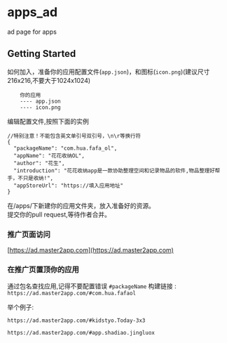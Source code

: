# apps_ad

ad page for apps

## Getting Started

如何加入，准备你的应用配置文件(`app.json`)，和图标(`icon.png`)(建议尺寸216x216,不要大于1024x1024)
```
    你的应用
    ---- app.json
    ---- icon.png
```
编辑配置文件,按照下面的实例

```
//特别注意！不能包含英文单引号双引号，\n\r等换行符  
{
  "packageName": "com.hua.fafa_ol",
  "appName": "花花收纳OL",
  "author": "花生",
  "introduction": "花花收纳app是一款协助整理空间和记录物品的软件,物品整理好帮手，不只是收纳!",
  "appStoreUrl": "https://填入应用地址"
}
```
在/apps/下新建你的应用文件夹，放入准备好的资源。    
提交你的pull request,等待作者合并。  

### 推广页面访问

[https://ad.master2app.com](https://ad.master2app.com)   

### 在推广页置顶你的应用  
通过包名查找应用,记得不要配置错误 `#packageName`
构建链接 : `https://ad.master2app.com/#com.hua.fafaol`  

举个例子:  
```text
https://ad.master2app.com/#kidstyo.Today-3x3

https://ad.master2app.com/#app.shadiao.jingluox

```



